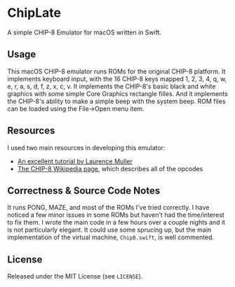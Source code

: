 # ChipLate
A simple CHIP-8 Emulator for macOS written in Swift.

## Usage
This macOS CHIP-8 emulator runs ROMs for the original CHIP-8 platform. It implements keyboard input, with the 16 CHIP-8 keys mapped 1, 2, 3, 4, q, w, e, r, a, s, d, f, z, x, c, v. It implements the CHIP-8's basic black and white graphics with some simple Core Graphics rectangle filles. And it implements the CHIP-8's ability to make a simple beep with the system beep. ROM files can be loaded using the File->Open menu item.

## Resources
I used two main resources in developing this emulator:
- [An excellent tutorial by Laurence Muller](http://www.multigesture.net/articles/how-to-write-an-emulator-chip-8-interpreter/)
- [The CHIP-8 Wikipedia page](https://en.wikipedia.org/wiki/CHIP-8), which describes all of the opcodes

## Correctness & Source Code Notes
It runs PONG, MAZE, and most of the ROMs I've tried correctly. I have noticed a few minor issues in some ROMs but haven't had the time/interest to fix them. I wrote the main code in a few hours over a couple nights and it is not particularly elegant. It could use some sprucing up, but the main implementation of the virtual machine, `Chip8.swift`, is well commented.

## License
Released under the MIT License (see `LICENSE`).
